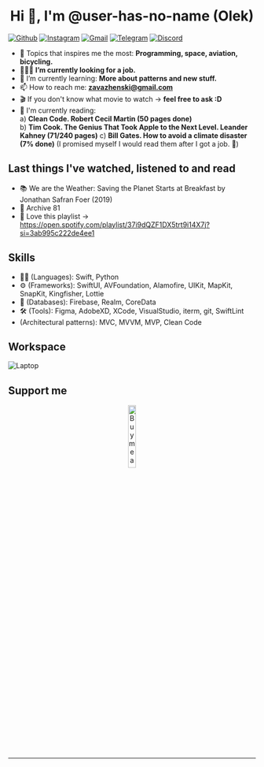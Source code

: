 
<h1 align="center">Hi 👋, I'm @user-has-no-name (Olek) </h1>

[![Github](https://img.shields.io/badge/-Github-000?style=flat&logo=Github&logoColor=white)](https://github.com/user-has-no-name)
[![Instagram](https://img.shields.io/badge/-Instagram-c13584?style=flat&labelColor=c13584&logo=instagram&logoColor=white)](https://www.instagram.com/olza_dev/)
[![Gmail](https://img.shields.io/badge/-Gmail-c14438?style=flat&logo=Gmail&logoColor=white)](mailto:zavazhenski@gmail.com)
[![Telegram](https://img.shields.io/badge/Telegram-2CA5E0?style=flat&logo=telegram&logoColor=white)](https://t.me/olzaaaa)
[![Discord](https://img.shields.io/badge/Discord-7289DA?style=flat&logo=discord&logoColor=white)](https://discordapp.com/users/215762051153395713)


- 👀 Topics that inspires me the most: **Programming, space, aviation, bicycling.**
- 👨🏽‍💻 **I’m currently looking for a job.** 
- 🌱 I’m currently learning: **More about patterns and new stuff.**
- 📫 How to reach me: **zavazhenski@gmail.com**
- 🎬 If you don't know what movie to watch -> **feel free to ask :D**
- 📖 I'm currently reading: <br /> 
     a) **Clean Code. Robert Cecil Martin (50 pages done)** <br /> 
     b) **Tim Cook. The Genius That Took Apple to the Next Level. Leander Kahney (71/240 pages)**
     c) **Bill Gates. How to avoid a climate disaster (7% done)**
     (I promised myself I would read them after I got a job. 🤪)

## Last things I've watched, listened to and read 
- 📚 We are the Weather: Saving the Planet Starts at Breakfast by Jonathan Safran Foer (2019) 
- 🍿 Archive 81
- 🎵 Love this playlist -> https://open.spotify.com/playlist/37i9dQZF1DX5trt9i14X7j?si=3ab995c222de4ee1


## Skills
- 👨‍💻 (Languages): Swift, Python
- ⚙️ (Frameworks): SwiftUI, AVFoundation, Alamofire, UIKit, MapKit, SnapKit, Kingfisher, Lottie
- 💽 (Databases): Firebase, Realm, CoreData
- 🛠 (Tools): Figma, AdobeXD, XCode, VisualStudio, iterm, git, SwiftLint
- (Architectural patterns): MVC, MVVM, MVP, Clean Code


## Workspace
![Laptop](https://img.shields.io/badge/Apple-MacBook_Air_M1-999999?style=flat&logo=apple&logoColor=white)


## Support me
<!-- Your support, if you have it 
@onimur created this image, feel free to use it. 
-->
<p align="center">
  <a href="https://www.buymeacoffee.com/olza" target="_blank">
      <img width="18%" alt="Buy me a coffee" src="https://raw.githubusercontent.com/onimur/.github/master/.resources/support-buy-coffee.png"/>
  </a>
</p>

---
